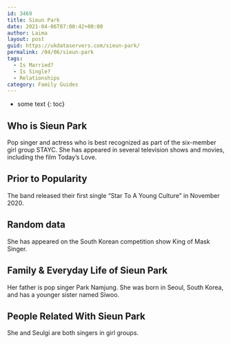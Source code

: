 ```yaml
---
id: 3469
title: Sieun Park
date: 2021-04-06T07:00:42+00:00
author: Laima
layout: post
guid: https://ukdataservers.com/sieun-park/
permalink: /04/06/sieun-park
tags:
  - Is Married?
  - Is Single?
  - Relationships
category: Family Guides
---
```


* some text
{: toc}


## Who is Sieun Park
                  
                  
                  
Pop singer and actress who is best recognized as part of the six-member girl group STAYC. She has appeared in several television shows and movies, including the film Today&#8217;s Love. 
                  
              
            
              
            
                
                
                
## Prior to Popularity
                  
                  
                  
The band released their first single &#8220;Star To A Young Culture&#8221; in November 2020. 
                  
              
            
              
            
                
                
                
## Random data
                  
                  
                  
She has appeared on the South Korean competition show King of Mask Singer. 
                  
              
            
              
            
                
                
                
## Family & Everyday Life of Sieun Park
                  
                  
                  
Her father is pop singer Park Namjung. She was born in Seoul, South Korea, and has a younger sister named Siwoo.  
                  
              
            
              
            
                
                
                
## People Related With Sieun Park
                  
                  
                  
She and Seulgi are both singers in girl groups. 
                  
              
            
              
            
                
              
            
              
              
            
            
              
            
          
          
          